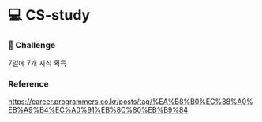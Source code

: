 # :computer: CS-study

### :date: Challenge 
7일에 7개 지식 획득 

### Reference
https://career.programmers.co.kr/posts/tag/%EA%B8%B0%EC%88%A0%EB%A9%B4%EC%A0%91%EB%8C%80%EB%B9%84
